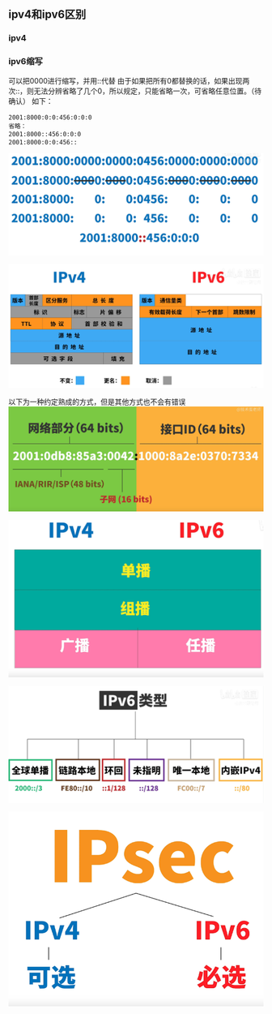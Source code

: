 ## ipv4和ipv6区别

### ipv4


### ipv6缩写
可以把0000进行缩写，并用::代替
由于如果把所有0都替换的话，如果出现两次::，则无法分辨省略了几个0，所以规定，只能省略一次，可省略任意位置。（待确认）
如下：
```
2001:8000:0:0:456:0:0:0
省略：
2001:8000::456:0:0:0
2001:8000:0:0:456::
```
![](image/网络notes/1654952958497.png)

![](image/网络notes/1654953429184.png)

以下为一种约定熟成的方式，但是其他方式也不会有错误
![](image/网络notes/1654954720157.png)


![](image/网络notes/1654955063715.png)

![](image/网络notes/1654955211578.png)

![](image/网络notes/1654955408964.png)

